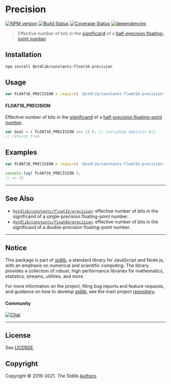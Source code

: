 <!--

@license Apache-2.0

Copyright (c) 2018 The Stdlib Authors.

Licensed under the Apache License, Version 2.0 (the "License");
you may not use this file except in compliance with the License.
You may obtain a copy of the License at

   http://www.apache.org/licenses/LICENSE-2.0

Unless required by applicable law or agreed to in writing, software
distributed under the License is distributed on an "AS IS" BASIS,
WITHOUT WARRANTIES OR CONDITIONS OF ANY KIND, either express or implied.
See the License for the specific language governing permissions and
limitations under the License.

-->

# Precision

[![NPM version][npm-image]][npm-url] [![Build Status][test-image]][test-url] [![Coverage Status][coverage-image]][coverage-url] [![dependencies][dependencies-image]][dependencies-url]

> Effective number of bits in the [significand][significand] of a [half-precision floating-point number][ieee754].

<section class="installation">

## Installation

```bash
npm install @stdlib/constants-float16-precision
```

</section>

<section class="usage">

## Usage

```javascript
var FLOAT16_PRECISION = require( '@stdlib/constants-float16-precision' );
```

#### FLOAT16_PRECISION

Effective number of bits in the [significand][significand] of a [half-precision floating-point number][ieee754].

```javascript
var bool = ( FLOAT16_PRECISION === 11 ); // including implicit bit
// returns true
```

</section>

<!-- /.usage -->

<section class="examples">

## Examples

<!-- TODO: better example -->

<!-- eslint no-undef: "error" -->

```javascript
var FLOAT16_PRECISION = require( '@stdlib/constants-float16-precision' );

console.log( FLOAT16_PRECISION );
// => 11
```

</section>

<!-- /.examples -->

<!-- Section for related `stdlib` packages. Do not manually edit this section, as it is automatically populated. -->

<section class="related">

* * *

## See Also

-   [`@stdlib/constants/float32/precision`][@stdlib/constants/float32/precision]: effective number of bits in the significand of a single-precision floating-point number.
-   [`@stdlib/constants/float64/precision`][@stdlib/constants/float64/precision]: effective number of bits in the significand of a double-precision floating-point number.

</section>

<!-- /.related -->

<!-- Section for all links. Make sure to keep an empty line after the `section` element and another before the `/section` close. -->


<section class="main-repo" >

* * *

## Notice

This package is part of [stdlib][stdlib], a standard library for JavaScript and Node.js, with an emphasis on numerical and scientific computing. The library provides a collection of robust, high performance libraries for mathematics, statistics, streams, utilities, and more.

For more information on the project, filing bug reports and feature requests, and guidance on how to develop [stdlib][stdlib], see the main project [repository][stdlib].

#### Community

[![Chat][chat-image]][chat-url]

---

## License

See [LICENSE][stdlib-license].


## Copyright

Copyright &copy; 2016-2021. The Stdlib [Authors][stdlib-authors].

</section>

<!-- /.stdlib -->

<!-- Section for all links. Make sure to keep an empty line after the `section` element and another before the `/section` close. -->

<section class="links">

[npm-image]: http://img.shields.io/npm/v/@stdlib/constants-float16-precision.svg
[npm-url]: https://npmjs.org/package/@stdlib/constants-float16-precision

[test-image]: https://github.com/stdlib-js/constants-float16-precision/actions/workflows/test.yml/badge.svg
[test-url]: https://github.com/stdlib-js/constants-float16-precision/actions/workflows/test.yml

[coverage-image]: https://img.shields.io/codecov/c/github/stdlib-js/constants-float16-precision/main.svg
[coverage-url]: https://codecov.io/github/stdlib-js/constants-float16-precision?branch=main

[dependencies-image]: https://img.shields.io/david/stdlib-js/constants-float16-precision.svg
[dependencies-url]: https://david-dm.org/stdlib-js/constants-float16-precision/main

[chat-image]: https://img.shields.io/gitter/room/stdlib-js/stdlib.svg
[chat-url]: https://gitter.im/stdlib-js/stdlib/

[stdlib]: https://github.com/stdlib-js/stdlib

[stdlib-authors]: https://github.com/stdlib-js/stdlib/graphs/contributors

[stdlib-license]: https://raw.githubusercontent.com/stdlib-js/constants-float16-precision/main/LICENSE

[ieee754]: https://en.wikipedia.org/wiki/IEEE_754-1985

[significand]: https://en.wikipedia.org/wiki/Significand

<!-- <related-links> -->

[@stdlib/constants/float32/precision]: https://github.com/stdlib-js/constants-float32-precision

[@stdlib/constants/float64/precision]: https://github.com/stdlib-js/constants-float64-precision

<!-- </related-links> -->

</section>

<!-- /.links -->
